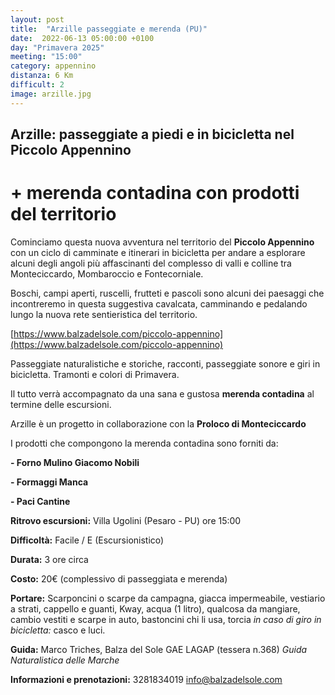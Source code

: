 ```yaml
---
layout: post
title:  "Arzille passeggiate e merenda (PU)"
date:  2022-06-13 05:00:00 +0100
day: "Primavera 2025"
meeting: "15:00"
category: appennino
distanza: 6 Km  
difficult: 2
image: arzille.jpg
---
```


## Arzille: passeggiate a piedi e in bicicletta nel Piccolo Appennino

# + merenda contadina con prodotti del territorio

Cominciamo questa nuova avventura nel territorio del **Piccolo Appennino** con un ciclo di camminate e itinerari in bicicletta per andare a esplorare alcuni degli angoli più affascinanti del complesso di valli e colline tra Monteciccardo, Mombaroccio e Fontecorniale.

Boschi, campi aperti, ruscelli, frutteti e pascoli sono alcuni dei paesaggi che incontreremo in questa suggestiva cavalcata, camminando e pedalando lungo la nuova rete sentieristica del territorio. 

[https://www.balzadelsole.com/piccolo-appennino](https://www.balzadelsole.com/piccolo-appennino)

Passeggiate naturalistiche e storiche, racconti, passeggiate sonore e giri in bicicletta. Tramonti e colori di Primavera. 

Il tutto verrà accompagnato da una sana e gustosa **merenda contadina** al termine delle escursioni.

Arzille è un progetto in collaborazione con la **Proloco di Monteciccardo**

I prodotti che compongono la merenda contadina sono forniti da:

 **- Forno Mulino Giacomo Nobili**

 **- Formaggi Manca**

 **- Paci Cantine**


**Ritrovo escursioni:** Villa Ugolini (Pesaro - PU) ore 15:00

**Difficoltà:** Facile / E (Escursionistico)

**Durata:** 3 ore circa

**Costo:** 20€ (complessivo di passeggiata e merenda)

**Portare:** Scarponcini o scarpe da campagna, giacca impermeabile, vestiario a strati, cappello e guanti, Kway, acqua (1 litro), qualcosa da mangiare, cambio vestiti e scarpe in auto, bastoncini chi li usa, torcia *in caso di giro in bicicletta:* casco e luci. 

**Guida:** Marco Triches, Balza del Sole GAE LAGAP (tessera n.368)
*Guida Naturalistica delle Marche*

**Informazioni e prenotazioni:** 3281834019 info@balzadelsole.com
